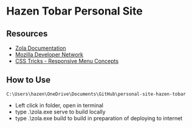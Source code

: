 # Hazen Tobar Personal Site
## Resources
- [Zola Documentation](https://www.getzola.org/documentation/getting-started/overview/)
- [Mozilla Developer Network](https://developer.mozilla.org/en-US/)
- [CSS Tricks - Responsive Menu Concepts](https://css-tricks.com/responsive-menu-concepts/)
## How to Use
`C:\Users\hazen\OneDrive\Documents\GitHub\personal-site-hazen-tobar`
- Left click in folder, open in terminal
- type .\zola.exe serve to build locally
- type .\zola.exe build to build in preparation of deploying to internet
